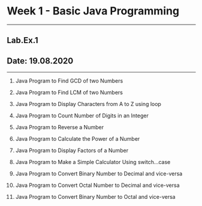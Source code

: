 # Week 1 - Basic Java Programming

---

## Lab.Ex.1

## Date: 19.08.2020

---

1. Java Program to Find GCD of two Numbers

1. Java Program to Find LCM of two Numbers

1. Java Program to Display Characters from A to Z using loop

1. Java Program to Count Number of Digits in an Integer

1. Java Program to Reverse a Number

1. Java Program to Calculate the Power of a Number

1. Java Program to Display Factors of a Number

1. Java Program to Make a Simple Calculator Using switch...case

1. Java Program to Convert Binary Number to Decimal and vice-versa

1. Java Program to Convert Octal Number to Decimal and vice-versa

1. Java Program to Convert Binary Number to Octal and vice-versa